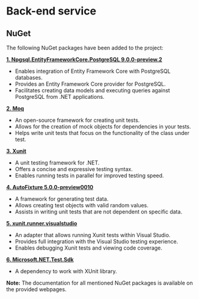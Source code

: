 # Back-end service
## NuGet

The following NuGet packages have been added to the project:

**[1. Npgsql.EntityFrameworkCore.PostgreSQL 9.0.0-preview.2](https://www.nuget.org/packages/Npgsql.EntityFrameworkCore.PostgreSQL/9.0.0-preview.2)**

- Enables integration of Entity Framework Core with PostgreSQL databases.
- Provides an Entity Framework Core provider for PostgreSQL.
- Facilitates creating data models and executing queries against PostgreSQL from .NET applications.

**[2. Moq](https://www.nuget.org/packages/Moq)**

- An open-source framework for creating unit tests.
- Allows for the creation of mock objects for dependencies in your tests.
- Helps write unit tests that focus on the functionality of the class under test.

**[3. Xunit](https://www.nuget.org/packages/xunit)**

- A unit testing framework for .NET.
- Offers a concise and expressive testing syntax.
- Enables running tests in parallel for improved testing speed.

**[4. AutoFixture 5.0.0-preview0010](https://www.nuget.org/packages/AutoFixture/5.0.0-preview0010)**

- A framework for generating test data.
- Allows creating test objects with valid random values.
- Assists in writing unit tests that are not dependent on specific data.

**[5. xunit.runner.visualstudio](https://www.nuget.org/packages/xunit.runner.visualstudio)**

- An adapter that allows running Xunit tests within Visual Studio.
- Provides full integration with the Visual Studio testing experience.
- Enables debugging Xunit tests and viewing code coverage.

**[6. Microsoft.NET.Test.Sdk](https://www.nuget.org/packages/Microsoft.NET.Test.Sdk/17.10.0)**
- A dependency to work with XUnit library.

**Note:** The documentation for all mentioned NuGet packages is available on the provided webpages.
